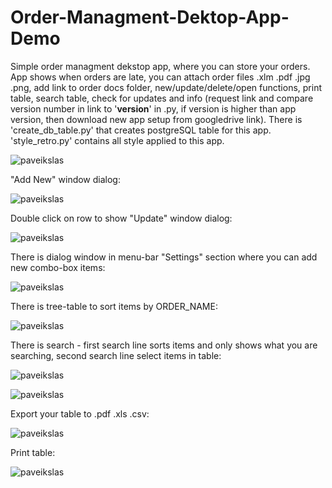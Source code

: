 # Order-Managment-Dektop-App-Demo
Simple order managment dekstop app, where you can store your orders.
App shows when orders are late, you can attach order files .xlm .pdf .jpg .png, add link to order docs folder, new/update/delete/open functions, print table, search table, check for updates and info (request link and compare version number in link to '__version__' in .py, if version is higher than app version, then download new app setup from googledrive link). There is 'create_db_table.py' that creates postgreSQL table for this app. 'style_retro.py' contains all style applied to this app.

![paveikslas](https://user-images.githubusercontent.com/51360361/235490470-9f45f2f8-ea43-4721-ab34-7ca659b10c33.png)

"Add New" window dialog:

![paveikslas](https://user-images.githubusercontent.com/51360361/235490756-e80a647b-4d12-418d-89e5-7e17064b9a2c.png)

Double click on row to show "Update" window dialog:

![paveikslas](https://user-images.githubusercontent.com/51360361/235490691-5eb52291-626e-4f4e-8f6b-7a89219519a0.png)

There is dialog window in menu-bar "Settings" section where you can add new combo-box items:

![paveikslas](https://user-images.githubusercontent.com/51360361/235490641-222ec688-3128-4012-a75a-275dadf53395.png)

There is tree-table to sort items by ORDER_NAME:

![paveikslas](https://user-images.githubusercontent.com/51360361/235490561-a1638bac-7700-450d-b78f-7ab8f92b1c4b.png)

There is search - first search line sorts items and only shows what you are searching, second search line select items in table:

![paveikslas](https://user-images.githubusercontent.com/51360361/235491350-0749d596-a5f4-4764-97ad-04ea857a7024.png)

![paveikslas](https://user-images.githubusercontent.com/51360361/235491424-6ffe9645-9e45-4c2e-9eec-958af608f07e.png)

Export your table to .pdf .xls .csv:

![paveikslas](https://user-images.githubusercontent.com/51360361/235491253-aee3316f-1392-4cb0-8af1-ecdfa4850023.png)

Print table:

![paveikslas](https://user-images.githubusercontent.com/51360361/235491207-d6e00afb-dda2-40f5-ade2-78fb109d42ac.png)






